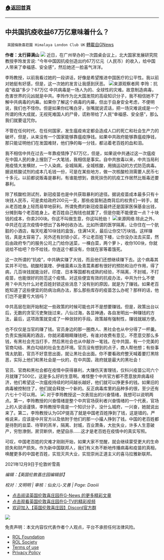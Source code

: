 ###  [:house:返回首頁](https://github.com/ourhimalayas/txt)
---


## 中共国抗疫收益67万亿意味着什么？
` 英國倫敦喜莊園 Himalaya London Club UK` [轉載自GNews](https://gnews.org/zh-hans/1738605/)

**作者：太行薛满山**
[![](https://spark.adobe.com/page/Xc7GYUP8JIBoa/images/b5aa66a1-aaf9-4849-a307-2cbd7e49dbd5.png?asset_id=1cb7037d-3c97-45f9-9165-b37adeef0b6f&amp;img_etag=%22db93d6b61a200a70431d6d574975ebd0%22&amp;size=1024)](https://spark.adobe.com/page/Xc7GYUP8JIBoa/images/b5aa66a1-aaf9-4849-a307-2cbd7e49dbd5.png?asset_id=1cb7037d-3c97-45f9-9165-b37adeef0b6f&amp;img_etag=%22db93d6b61a200a70431d6d574975ebd0%22&amp;size=1024)
近日，在广州举办的一次圆桌会议上，北大国家发展研究院教授李玲发言说: “今年中国因抗疫创造出约67万亿元（人民币）的收入，给中国人带来了幸福感、安全感”，然后她还一脸喜气洋洋。

李玲教授，以前我看过她的一段讲话，好像是希望推进中国医疗的公平性。我以前对她挺有好感，但是，这一次她的发言让我感到厌恶。
[![](https://spark.adobe.com/page/Xc7GYUP8JIBoa/images/3f2c031d-a097-450b-9444-e82958cf9773.jpg?asset_id=8b9ac327-5630-48fb-8f36-a5624f55ebb6&amp;img_etag=%225df87064198c5c9fa928ac54ae78a1f3%22&amp;size=1024)](https://spark.adobe.com/page/Xc7GYUP8JIBoa/images/3f2c031d-a097-450b-9444-e82958cf9773.jpg?asset_id=8b9ac327-5630-48fb-8f36-a5624f55ebb6&amp;img_etag=%225df87064198c5c9fa928ac54ae78a1f3%22&amp;size=1024)来源观察者网 李玲：抗疫“收益”多少？67万亿
中共病毒是一场人为的、全球性的灾难。故意制造病毒，危害世界的元凶就是中共。李玲作为北大国发院的高级知识分子，我不相信她不了解中共病毒的内幕。如果你了解这个病毒的内幕，但出于自身安全考虑，不便明说，我们也不怪你。但是如果你红嘴白牙，张嘴就说谎话，把一场灾难说成是一个所谓的伟大成就，无视死难国人的尸骨，谎称带给了人民“幸福感、安全感”，那么我们就要诅咒你。

不管在任何时代、在任何国家，发生瘟疫肯定都会造成人口的死亡和社会生产力的破坏，但是，从来没有一个国家能够靠瘟疫挣钱。如果中共政府能够靠瘟疫挣钱，那只能证明他们在发国难财，他们挣的每一分钱，都沾着老百姓的血和泪。

我不相信中共在过去一年靠疫情挣了67万亿，但是，如果说中共通过这一次瘟疫在中国人民的身上搜刮了一大笔钱，我相信是事实。自中共放毒以来，中共当局利用疫情大发横财，一个人染病，全城隔离，全城核酸，用搞运动的方式防范病毒。据说核酸试剂的成本几毛钱一份，可是在某些地方，做一次核酸检测需要人民币七十多元。以前都说贩毒是暴利，有谁能想到，救死扶伤的抗疫工作居然比贩毒还要暴利。

除了核酸检测试剂，新冠疫苗也是中共获取暴利的途径。据说疫苗成本最多只有十块钱人民币，可是卖给政府200元一支，那些疫苗制造商背后的权贵们一转手，就从老百姓身上轻而易举地获利。所谓免费的新冠疫苗最终还是国家医保基金出钱，分摊到每个老百姓身上。老百姓自己掏钱也就罢了，但是你能不能便宜一点？十块钱的成本，你卖200块。你这不叫做生意，你这叫抢劫！
[![](https://spark.adobe.com/page/Xc7GYUP8JIBoa/images/1b78404a-56c1-4fbe-b54f-f825cac25a71.png?asset_id=cf1d6f34-2e45-4343-a498-ac71dfd1fa8b&amp;img_etag=%229a78a32c86e192f916b809c6b0860972%22&amp;size=1024)](https://spark.adobe.com/page/Xc7GYUP8JIBoa/images/1b78404a-56c1-4fbe-b54f-f825cac25a71.png?asset_id=cf1d6f34-2e45-4343-a498-ac71dfd1fa8b&amp;img_etag=%229a78a32c86e192f916b809c6b0860972%22&amp;size=1024)来源网络
除此之外，中共还在这次疫情中想出了各种创收办法。比如所谓的医学隔离，让你住在一个肮脏的小酒店，每天吃着10块钱的盒饭，住满14天，最后让你交1万块钱。这样赚钱，真是太容易了。另外还有封锁小区，不让老百姓下楼，让你没办法去买菜，然后由政府专门的服务公司上门给你送菜，一棵白菜，两个萝卜，收你100块，你就说给不给吧？你不给钱，你连这个都没有，你就在家等着饿死。

这一次所谓的“抗疫”，中共确实赚了大钱，而且他们还想继续赚下去。这个病毒其实并不可怕。硫酸羟氯喹、伊维菌素以及青蒿素都有很好的预防和治疗作用，得了病，几百块钱就能治好。印度、日本等国都有成熟的经验，不隔离，不封城，不打疫苗，也能很好的防范这个疫情。对这些便宜有效的抗疫办法，中共为什么不使用？中共为什么对老百姓封锁这些消息？没有别的原因，就是为了赚钱。如果老百姓知道了这些便宜的防病治病办法，那么那些库存的疫苗怎么办呢？那样的话，他们岂不是要亏大钱吗？

中共高层在刚开始制定一些政策的时候可能也并不是想要赚钱。但是，政策出台以后，无数的贪官污吏聚拢过来，八仙过海，各显神通，各自发明出一种赚钱的方法，最后，这项政策就变成了一种敛财的手段。政策越有强制性，赚钱就越方便。

也不仅仅是当官的赚了钱。官员身边的那一圈商人、黑社会也从中分得了一杯羹。负责实施隔离的酒店，你就闭着眼睛赚钱吧，有谁对收费有意见，不愿意交那么多钱，有黑社会充当打手，然后黑社会也从中敲诈一笔钱。在中共国，有一个完美的官商勾结、黑白勾结的社会生态环境。官员没有想到的点子，商人帮他想；有些事情太肮脏，官员不好意思出面，就让黑社会出面。你不要看政府整天喊着要打黑除恶，实际上他们和黑社会是一伙的，在中共国，政府就是最大的黑社会！

官员、官商和黑社会都在疫情中获得暴利，大赚伤天害理钱，仅科兴疫苗公司六个月就赚了500亿，这是多么好的生意啊。难怪整个中共官方都不愿意放弃病毒经济，他们希望这一次瘟疫持续的时间越长越好，他们就可以挣更多的钱。如果旧的病毒被控制住了，他们就会释放一个新的。反正病毒库里的品种多的很，至少还有六七十个可以用。
[![](https://spark.adobe.com/page/Xc7GYUP8JIBoa/images/8bd95e37-09ba-47a9-8f51-c86b3c7cb996.png?asset_id=bb71b212-2b0e-4b2f-a02f-7b5947aec4bd&amp;img_etag=%220da93c58c12624faa601e78443d69f48%22&amp;size=1024)](https://spark.adobe.com/page/Xc7GYUP8JIBoa/images/8bd95e37-09ba-47a9-8f51-c86b3c7cb996.png?asset_id=bb71b212-2b0e-4b2f-a02f-7b5947aec4bd&amp;img_etag=%220da93c58c12624faa601e78443d69f48%22&amp;size=1024)
对于李玲教授这一次表现出的兴奋情绪，我想可以说明两点。第一，李玲教授的兴奋情绪是整个中共官场获利者兴奋情绪的一个代表，官场上的人说话谨慎，李玲教授毕竟是一个知识分子，没什么城府，一兴奋，她就说出来了。第二，李玲教授认为GDP提高了就是中国老百姓挣到了钱，这是错的。严格说来，应该是中共官方以及依附于他们的那一小撮人挣到了钱。中国的老百姓都是待割的韭菜、待宰的羔羊，隔离、封城，百业萧条，大批失业，许多人生意破产，穷愁潦倒，房贷断供，绝望自杀……这才是老百姓在疫情中的真实写照。

可叹，中国老百姓的灾难才刚刚开始，如果大家不觉醒，就会继续蒙受更大的生命损失和财产损失。作为新中国联邦人，我们有义务不断地传播病毒和疫苗的真相，唤醒更多的中国老百姓，实现灭共大业，实现崇尚正道主义的喜马拉雅新联邦。

2021年12月9日于伦敦听雪斋

*编辑：【英国伦敦喜庄园编辑部】*

*校对：文明明 | 审核：仙女儿-文善 | Page: Daoiii*

- [点击阅读英国伦敦喜庄园在G-News 的更多精彩文章](https://gnews.org/zh-hans/author/himalaya_hawk/)
- [点击观看英国伦敦喜庄园在G-TV的精彩视频](https://gtv.org/#/UserInfo/5ee680a45bd6f123dd104807)
- [欢迎加入【英国伦敦喜庄园】Discord官方群](https://discord.gg/gQcCnsACar)

[![](https://spark.adobe.com/page/Xc7GYUP8JIBoa/images/449b12ae-6540-4009-897c-e9abd9c7e608.jpg?asset_id=4b1282a3-d306-4f0d-8c07-e0b7d9a22d80&amp;img_etag=%22a8bb00791f167c919a809dcf9f5fb58b%22&amp;size=1024)](https://spark.adobe.com/page/Xc7GYUP8JIBoa/images/449b12ae-6540-4009-897c-e9abd9c7e608.jpg?asset_id=4b1282a3-d306-4f0d-8c07-e0b7d9a22d80&amp;img_etag=%22a8bb00791f167c919a809dcf9f5fb58b%22&amp;size=1024)


 

免责声明：本文内容仅代表作者个人观点，平台不承担任何法律风险。

- [ROL Foundation](https://rolfoundation.org/)
- [ROL Society](https://rolsociety.org/)
- [Terms of use](https://gnews.org/terms-of-use-3/)
- [Privacy Policy](https://gnews.org/privacy-policy/)
